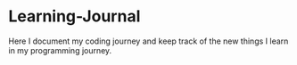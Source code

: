 # Learning-Journal
Here I document my coding journey and keep track of the new things I learn in my programming journey.
